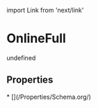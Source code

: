 import Link from 'next/link'
# OnlineFull

undefined

## Properties

<Grid>
* [](/Properties/Schema.org/)

</Grid>

